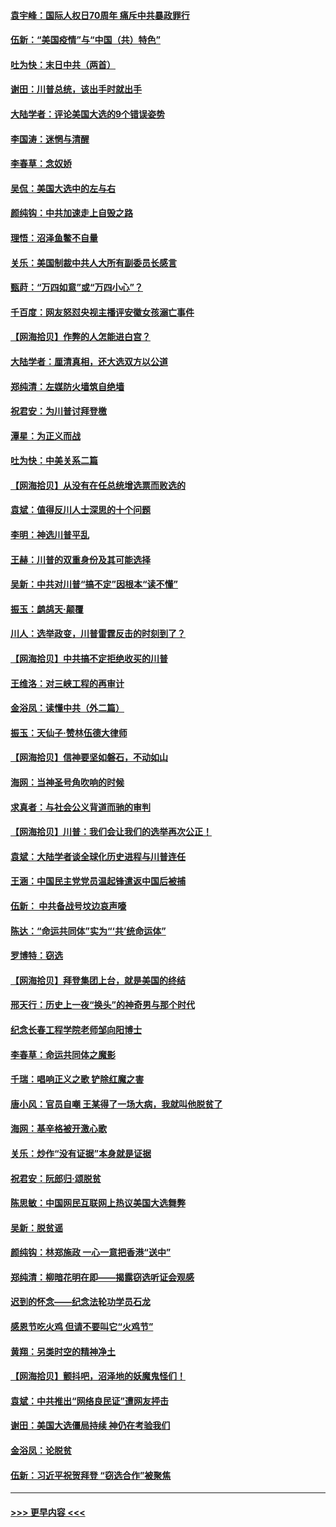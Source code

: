 #### [袁宇峰：国际人权日70周年 痛斥中共暴政罪行](../pages/nsc993/n12611965.md?t=12111651) 
#### [伍新：“美国疫情”与“中国（共）特色”](../pages/nsc993/n12611463.md?t=12111651) 
#### [吐为快：末日中共（两首）](../pages/nsc993/n12611461.md?t=12111651) 
#### [谢田：川普总统，该出手时就出手](../pages/nsc993/n12610905.md?t=12111651) 
#### [大陆学者：评论美国大选的9个错误姿势](../pages/nsc993/n12609586.md?t=12111651) 
#### [李国涛：迷惘与清醒](../pages/nsc993/n12607532.md?t=12111651) 
#### [李春草：念奴娇](../pages/nsc993/n12607083.md?t=12111651) 
#### [吴侃：美国大选中的左与右](../pages/nsc993/n12607054.md?t=12111651) 
#### [颜纯钩：中共加速走上自毁之路](../pages/nsc993/n12606473.md?t=12111651) 
#### [理悟：沼泽鱼鳖不自量](../pages/nsc993/n12606454.md?t=12111651) 
#### [关乐：美国制裁中共人大所有副委员长感言](../pages/nsc993/n12606442.md?t=12111651) 
#### [甄莳：“万四如意”或“万四小心”？](../pages/nsc993/n12606091.md?t=12111651) 
#### [千百度：网友怒怼央视主播评安徽女孩溺亡事件](../pages/nsc993/n12605370.md?t=12111651) 
#### [【网海拾贝】作弊的人怎能进白宫？](../pages/nsc993/n12603546.md?t=12111651) 
#### [大陆学者：厘清真相，还大选双方以公道](../pages/nsc993/n12603475.md?t=12111651) 
#### [郑纯清：左媒防火墙筑自绝墙](../pages/nsc993/n12602226.md?t=12111651) 
#### [祝君安：为川普讨拜登檄](../pages/nsc993/n12602199.md?t=12111651) 
#### [潭星：为正义而战](../pages/nsc993/n12600926.md?t=12111651) 
#### [吐为快：中美关系二篇](../pages/nsc993/n12600908.md?t=12111651) 
#### [【网海拾贝】从没有在任总统增选票而败选的](../pages/nsc993/n12600435.md?t=12111651) 
#### [袁斌：值得反川人士深思的十个问题](../pages/nsc993/n12600332.md?t=12111651) 
#### [李明：神选川普平乱](../pages/nsc993/n12599751.md?t=12111651) 
#### [王赫：川普的双重身份及其可能选择](../pages/nsc993/n12599723.md?t=12111651) 
#### [吴新：中共对川普“搞不定”因根本“读不懂”](../pages/nsc993/n12599502.md?t=12111651) 
#### [振玉：鹧鸪天‧颠覆](../pages/nsc993/n12599494.md?t=12111651) 
#### [川人：选举政变，川普雷霆反击的时刻到了？](../pages/nsc993/n12599291.md?t=12111651) 
#### [【网海拾贝】中共搞不定拒绝收买的川普](../pages/nsc993/n12598955.md?t=12111651) 
#### [王维洛：对三峡工程的再审计](../pages/nsc993/n12598436.md?t=12111651) 
#### [金浴凤：读懂中共（外二篇）](../pages/nsc993/n12597943.md?t=12111651) 
#### [振玉：天仙子‧赞林伍德大律师](../pages/nsc993/n12597929.md?t=12111651) 
#### [【网海拾贝】信神要坚如磐石，不动如山](../pages/nsc993/n12597901.md?t=12111651) 
#### [海网：当神圣号角吹响的时候](../pages/nsc993/n12595891.md?t=12111651) 
#### [求真者：与社会公义背道而驰的审判](../pages/nsc993/n12595868.md?t=12111651) 
#### [【网海拾贝】川普：我们会让我们的选举再次公正！](../pages/nsc993/n12594930.md?t=12111651) 
#### [袁斌：大陆学者谈全球化历史进程与川普连任](../pages/nsc993/n12594690.md?t=12111651) 
#### [王涵：中国民主党党员温起锋遣返中国后被捕](../pages/nsc993/n12594540.md?t=12111651) 
#### [伍新： 中共备战号坟边哀声嚎](../pages/nsc993/n12593086.md?t=12111651) 
#### [陈达：“命运共同体”实为“‘共’统命运体”](../pages/nsc993/n12590865.md?t=12111651) 
#### [罗博特：窃选](../pages/nsc993/n12590619.md?t=12111651) 
#### [【网海拾贝】拜登集团上台，就是美国的终结](../pages/nsc993/n12589725.md?t=12111651) 
#### [邢天行：历史上一夜“换头”的神奇男与那个时代](../pages/nsc993/n12589424.md?t=12111651) 
#### [纪念长春工程学院老师邹向阳博士](../pages/nsc993/n12585390.md?t=12111651) 
#### [李春草：命运共同体之魔影](../pages/nsc993/n12585026.md?t=12111651) 
#### [千瑞：唱响正义之歌 铲除红魔之害](../pages/nsc993/n12585002.md?t=12111651) 
#### [唐小风：官员自嘲 王某得了一场大病，我就叫他脱贫了](../pages/nsc993/n12584981.md?t=12111651) 
#### [海网：基辛格被开激心歌](../pages/nsc993/n12584946.md?t=12111651) 
#### [关乐：炒作“没有证据”本身就是证据](../pages/nsc993/n12583146.md?t=12111651) 
#### [祝君安：阮郎归‧颂脱贫](../pages/nsc993/n12583119.md?t=12111651) 
#### [陈思敏：中国网民互联网上热议美国大选舞弊](../pages/nsc993/n12582845.md?t=12111651) 
#### [吴新：脱贫谣](../pages/nsc993/n12580839.md?t=12111651) 
#### [颜纯钩：林郑施政 一心一意把香港“送中”](../pages/nsc993/n12580805.md?t=12111651) 
#### [郑纯清：柳暗花明在即——揭露窃选听证会观感](../pages/nsc993/n12580795.md?t=12111651) 
#### [迟到的怀念——纪念法轮功学员石龙](../pages/nsc993/n12580245.md?t=12111651) 
#### [感恩节吃火鸡  但请不要叫它“火鸡节”](../pages/nsc993/n12580252.md?t=12111651) 
#### [黄翔：另类时空的精神净土](../pages/nsc993/n12578638.md?t=12111651) 
#### [【网海拾贝】颤抖吧，沼泽地的妖魔鬼怪们！](../pages/nsc993/n12578552.md?t=12111651) 
#### [袁斌：中共推出“网络良民证”遭网友抨击](../pages/nsc993/n12578511.md?t=12111651) 
#### [谢田：美国大选僵局持续 神仍在考验我们](../pages/nsc993/n12577432.md?t=12111651) 
#### [金浴凤：论脱贫](../pages/nsc993/n12576386.md?t=12111651) 
#### [伍新：习近平祝贺拜登 “窃选合作”被聚焦](../pages/nsc993/n12576358.md?t=12111651) 

----
#### [ >>> 更早内容 <<< ](../indexes/nsc993-earlier.md)
